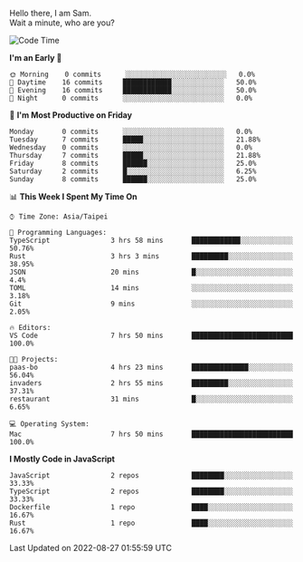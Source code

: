 Hello there, I am Sam.  
Wait a minute, who are you?
  
<!--START_SECTION:waka-->
![Code Time](http://img.shields.io/badge/Code%20Time-8%20hrs%2013%20mins-blue)

**I'm an Early 🐤** 

```text
🌞 Morning    0 commits      ░░░░░░░░░░░░░░░░░░░░░░░░░   0.0% 
🌆 Daytime    16 commits     ████████████░░░░░░░░░░░░░   50.0% 
🌃 Evening    16 commits     ████████████░░░░░░░░░░░░░   50.0% 
🌙 Night      0 commits      ░░░░░░░░░░░░░░░░░░░░░░░░░   0.0%

```
📅 **I'm Most Productive on Friday** 

```text
Monday       0 commits      ░░░░░░░░░░░░░░░░░░░░░░░░░   0.0% 
Tuesday      7 commits      █████░░░░░░░░░░░░░░░░░░░░   21.88% 
Wednesday    0 commits      ░░░░░░░░░░░░░░░░░░░░░░░░░   0.0% 
Thursday     7 commits      █████░░░░░░░░░░░░░░░░░░░░   21.88% 
Friday       8 commits      ██████░░░░░░░░░░░░░░░░░░░   25.0% 
Saturday     2 commits      █░░░░░░░░░░░░░░░░░░░░░░░░   6.25% 
Sunday       8 commits      ██████░░░░░░░░░░░░░░░░░░░   25.0%

```


📊 **This Week I Spent My Time On** 

```text
⌚︎ Time Zone: Asia/Taipei

💬 Programming Languages: 
TypeScript               3 hrs 58 mins       ████████████░░░░░░░░░░░░░   50.76% 
Rust                     3 hrs 3 mins        █████████░░░░░░░░░░░░░░░░   38.95% 
JSON                     20 mins             █░░░░░░░░░░░░░░░░░░░░░░░░   4.4% 
TOML                     14 mins             ░░░░░░░░░░░░░░░░░░░░░░░░░   3.18% 
Git                      9 mins              ░░░░░░░░░░░░░░░░░░░░░░░░░   2.05%

🔥 Editors: 
VS Code                  7 hrs 50 mins       █████████████████████████   100.0%

🐱‍💻 Projects: 
paas-bo                  4 hrs 23 mins       ██████████████░░░░░░░░░░░   56.04% 
invaders                 2 hrs 55 mins       █████████░░░░░░░░░░░░░░░░   37.31% 
restaurant               31 mins             █░░░░░░░░░░░░░░░░░░░░░░░░   6.65%

💻 Operating System: 
Mac                      7 hrs 50 mins       █████████████████████████   100.0%

```

**I Mostly Code in JavaScript** 

```text
JavaScript               2 repos             ████████░░░░░░░░░░░░░░░░░   33.33% 
TypeScript               2 repos             ████████░░░░░░░░░░░░░░░░░   33.33% 
Dockerfile               1 repo              ████░░░░░░░░░░░░░░░░░░░░░   16.67% 
Rust                     1 repo              ████░░░░░░░░░░░░░░░░░░░░░   16.67%

```



 Last Updated on 2022-08-27 01:55:59 UTC
<!--END_SECTION:waka-->
